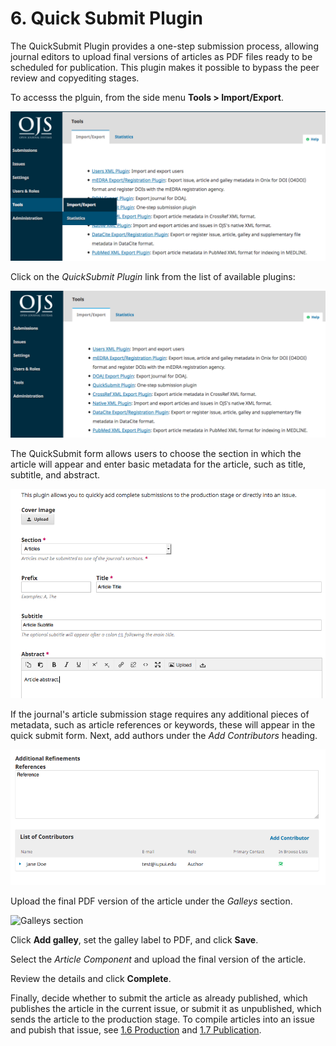 # 6. Quick Submit Plugin
The QuickSubmit Plugin provides a one-step submission process, allowing journal editors to upload final versions of articles as PDF files ready to be scheduled for publication. This plugin makes it possible to bypass the peer review and copyediting stages.

To accesss the plguin, from the side menu **Tools > Import/Export**.

![Tools > Import/Export](./images/7-1.png)

Click on the *QuickSubmit Plugin* link from the list of available plugins:

![Select the QuickSubmit Plugin link](./images/7-2.png)

The QuickSubmit form allows users to choose the section in which the article will appear and enter basic metadata for the article, such as title, subtitle, and abstract.

![Fill out the QuickSubmit form with ariticle metadata](./images/7-3.png)

If the journal's article submission stage requires any additional pieces of metadata, such as article references or keywords, these will appear in the quick submit form. Next, add authors under the *Add Contributors* heading.

![Add additional metadata and contributors](./images/7-4.png)

Upload the final PDF version of the article under the *Galleys* section.

![Galleys section](.images/7-5.png)

Click **Add galley**, set the galley label to PDF, and click **Save**.

Select the *Article Component* and upload the final version of the article. 

Review the details and click **Complete**.

Finally, decide whether to submit the article as already published, which publishes the article in the current issue, or submit it as unpublished, which sends the article to the production stage. To compile articles into an issue and pubish that issue, see [1.6 Production](./1-6-production.md) and [1.7 Publication](./1-7-publication.md).